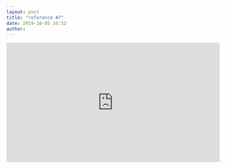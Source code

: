 ```yaml
---
layout: post
title: "reference #7"
date: 2019-10-05 16:52
author:
---
```


<iframe width="560" height="315" src="https://www.youtube.com/embed/KIroLgiCyP8" frameborder="0" allow="accelerometer; autoplay; encrypted-media; gyroscope; picture-in-picture" allowfullscreen></iframe>
